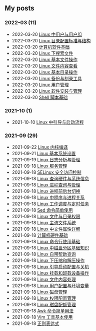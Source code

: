 ## My posts  
### **2022-03** (11)  
- 2022-03-20 [Linux 中用户与用户组](https://blog.x2b.net/2592592171/)  
- 2022-03-20 [Linux 目录配置标准与结构](https://blog.x2b.net/4087499240/)  
- 2022-03-20 [计算机软件基础](https://blog.x2b.net/2759544459/)  
- 2022-03-20 [Linux 下搜索文件](https://blog.x2b.net/3570307132/)  
- 2022-03-20 [Linux 基本文件操作](https://blog.x2b.net/3891118029/)  
- 2022-03-20 [Linux 文件内容查看](https://blog.x2b.net/1251081056/)  
- 2022-03-20 [Linux 基本目录操作](https://blog.x2b.net/735422586/)  
- 2022-03-20 [Linux 备份与刻录工具](https://blog.x2b.net/3733482185/)  
- 2022-03-20 [Linux 用户管理](https://blog.x2b.net/3199649610/)  
- 2022-03-20 [Linux 软件安装与管理](https://blog.x2b.net/1357678012/)  
- 2022-03-20 [Shell 脚本基础](https://blog.x2b.net/2734315757/)  
  
  
### **2021-10** (1)  
- 2021-10-10 [Linux 中引导与启动流程](https://blog.x2b.net/4291230975/)  
  
  
### **2021-09** (29)  
- 2021-09-22 [Linux 内核编译](https://blog.x2b.net/3262096821/)  
- 2021-09-21 [Linux 基本系统设置](https://blog.x2b.net/3511703514/)  
- 2021-09-19 [Linux 日志分析与管理](https://blog.x2b.net/808925609/)  
- 2021-09-18 [Linux 服务管理](https://blog.x2b.net/1224880312/)  
- 2021-09-18 [SELinux 安全访问控制](https://blog.x2b.net/1359563972/)  
- 2021-09-18 [Linux 查询硬件与系统信息](https://blog.x2b.net/741506456/)  
- 2021-09-18 [Linux 进程查询与管理](https://blog.x2b.net/1804980384/)  
- 2021-09-18 [Linux 进程前后台切换](https://blog.x2b.net/517799084/)  
- 2021-09-18 [Linux 中程序与进程关系](https://blog.x2b.net/630034191/)  
- 2021-09-18 [Linux 工作调度与定时任务](https://blog.x2b.net/3847284551/)  
- 2021-09-18 [Sed 命令简单使用](https://blog.x2b.net/507701603/)  
- 2021-09-18 [Linux 文件与目录权限](https://blog.x2b.net/46662635/)  
- 2021-09-18 [Linux 主流文件系统](https://blog.x2b.net/2794564793/)  
- 2021-09-18 [Linux 中文件属性详解](https://blog.x2b.net/1872252014/)  
- 2021-09-18 [计算机硬件基础](https://blog.x2b.net/3847559470/)  
- 2021-09-18 [Linux 命令行使用基础](https://blog.x2b.net/1784829336/)  
- 2021-09-18 [Linux 中磁盘分区基础知识](https://blog.x2b.net/3200821655/)  
- 2021-09-18 [Linux 自带帮助查询](https://blog.x2b.net/4039294623/)  
- 2021-09-18 [Linux 下压缩和解压操作](https://blog.x2b.net/635683850/)  
- 2021-09-18 [Linux 引导启动配置与关机](https://blog.x2b.net/3107904477/)  
- 2021-09-18 [Linux 挂载和卸载设备操作](https://blog.x2b.net/848908018/)  
- 2021-09-18 [Linux 文件内容处理](https://blog.x2b.net/3847284551/)  
- 2021-09-18 [Linux 用户配置与环境变量](https://blog.x2b.net/1849958032/)  
- 2021-09-18 [Linux 磁盘管理](https://blog.x2b.net/3491093041/)  
- 2021-09-18 [Linux 权限配置管理](https://blog.x2b.net/2354164977/)  
- 2021-09-18 [Linux 磁盘配额管理](https://blog.x2b.net/3427262780/)  
- 2021-09-18 [Awk 命令简单用法](https://blog.x2b.net/1712308461/)  
- 2021-09-18 [Vim 工具基本使用](https://blog.x2b.net/17877528/)  
- 2021-09-18 [正则表达式](https://blog.x2b.net/794273428/)  
  

